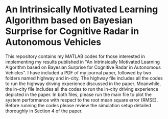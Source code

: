 # An Intrinsically Motivated Learning Algorithm based on Bayesian Surprise for Cognitive Radar in Autonomous Vehicles

This repository contains my MATLAB codes for those interested in implementing my results published in "An Intrinsically Motivated Learning Algorithm based on Bayesian Surprise for Cognitive Radar in Autonomous Vehicles". I have included a PDF of my journal paper, followed by two folders named highway and in-city. The highway file includes all the codes to run the highway driving experience discussed in the paper. Meanwhile, the in-city file includes all the codes to run the in-city driving experience depicted in the paper. In both files, please run the main file to plot the system performance with respect to the root mean square error (RMSE). Before running the codes please review the simulation setup detailed thoroughly in Section 4 of the paper.

